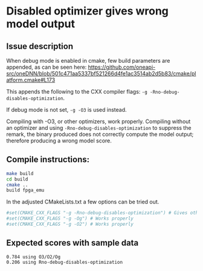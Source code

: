 # Disabled optimizer gives wrong model output

## Issue description
When debug mode is enabled in cmake, few build parameters are appended, as can be seen here:
https://github.com/oneapi-src/oneDNN/blob/501c471aa5337bf521266d4fe1ac3514ab2d5b83/cmake/platform.cmake#L173

This appends the following to the CXX compiler flags:
`-g -Rno-debug-disables-optimization`.

If debug mode is not set, `-g -O3` is used instead. 

Compiling with -O3, or other optimizers, work properly. 
Compiling without an optimizer and using `-Rno-debug-disables-optimization` to suppress the remark,
the binary produced does not correctly compute the model output; therefore producing a wrong model score.


## Compile instructions:
```bash
make build
cd build
cmake ..
build fpga_emu
```

In the adjusted CMakeLists.txt a few options can be tried out.

```cmake
#set(CMAKE_CXX_FLAGS "-g -Rno-debug-disables-optimization") # Gives other (wrong) score output
#set(CMAKE_CXX_FLAGS "-g -Og") # Works properly
#set(CMAKE_CXX_FLAGS "-g -O2") # Works properly
```

## Expected scores with sample data
```text
0.784 using O3/O2/Og
0.206 using Rno-debug-disables-optimization
```